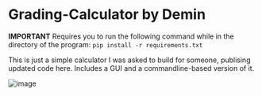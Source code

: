 # Grading-Calculator by Demin
**IMPORTANT**
Requires you to run the following command while in the directory of the program:
```pip install -r requirements.txt```

This is just a simple calculator I was asked to build for someone, publising updated code here. Includes a GUI and a commandline-based version of it.

![image](https://github.com/DemonMan123/Grading-Calculator/assets/48746388/87e332d2-b12a-4b75-881a-a7ed1c2178bc)
